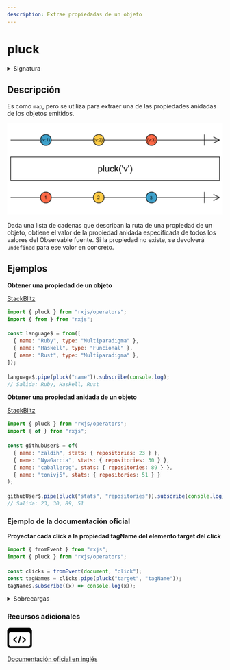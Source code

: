 ```yaml
---
description: Extrae propiedadas de un objeto
---
```


# pluck

<details>

<summary>Signatura</summary>

#### Firma

`pluck<T, R>(...properties: string[]): OperatorFunction<T, R>`

#### Parámetros

#### Retorna

`OperatorFunction<T, R>`: Un nuevo Observable de propiedades de los valores de la fuente.

</details>

## Descripción

Es como `map`, pero se utiliza para extraer una de las propiedades anidadas de los objetos emitidos.

![Diagrama de canicas del operador pluck](assets/images/marble-diagrams/transformation/pluck.png)

Dada una lista de cadenas que describan la ruta de una propiedad de un objeto, obtiene el valor de la propiedad anidada especificada de todos los valores del Observable fuente. Si la propiedad no existe, se devolverá `undefined` para ese valor en concreto.

## Ejemplos

**Obtener una propiedad de un objeto**

[StackBlitz](https://stackblitz.com/edit/rxjs-pluck-2?file=index.ts)

```javascript
import { pluck } from "rxjs/operators";
import { from } from "rxjs";

const language$ = from([
  { name: "Ruby", type: "Multiparadigma" },
  { name: "Haskell", type: "Funcional" },
  { name: "Rust", type: "Multiparadigma" },
]);

language$.pipe(pluck("name")).subscribe(console.log);
// Salida: Ruby, Haskell, Rust
```

**Obtener una propiedad anidada de un objeto**

[StackBlitz](https://stackblitz.com/edit/rxjs-pluck-3?file=index.ts)

```javascript
import { pluck } from "rxjs/operators";
import { of } from "rxjs";

const githubUser$ = of(
  { name: "zaldih", stats: { repositories: 23 } },
  { name: "NyaGarcia", stats: { repositories: 30 } },
  { name: "caballerog", stats: { repositories: 89 } },
  { name: "tonivj5", stats: { repositories: 51 } }
);

githubUser$.pipe(pluck("stats", "repositories")).subscribe(console.log);
// Salida: 23, 30, 89, 51
```

### Ejemplo de la documentación oficial

**Proyectar cada click a la propiedad tagName del elemento target del click**

```javascript
import { fromEvent } from "rxjs";
import { pluck } from "rxjs/operators";

const clicks = fromEvent(document, "click");
const tagNames = clicks.pipe(pluck("target", "tagName"));
tagNames.subscribe((x) => console.log(x));
```

<details>

<summary>Sobrecargas</summary>

#### Firma

`pluck(k1: K1): OperatorFunction<T, T[K1]>`

#### Parámetros

#### Retorna

`OperatorFunction<T, T[K1]>`

#### Firma

`pluck(k1: K1, k2: K2): OperatorFunction<T, T[K1][k2]>`

#### Parámetros

#### Retorna

`OperatorFunction<T, T[K1][k2]>`

#### Firma

`pluck(k1: K1, k2: K2, k3: K3): OperatorFunction<T, T[K1][k2][K3]>`

#### Parámetros

#### Retorna

`OperatorFunction<T, T[K1][k2][K3]>`

#### Firma

`pluck(k1: K1, k2: K2, k3: K3, k4: K4): OperatorFunction<T, T[K1][k2][K3][k4]>`

#### Parámetros

#### Retorna

`OperatorFunction<T, T[K1][k2][K3][k4]>`

#### Firma

`pluck(k1: K1, k2: K2, k3: K3, k4: K4, k5: K5): OperatorFunction<T, T[K1][k2][K3][k4][K5]>`

#### Parámetros

#### Retorna

`OperatorFunction<T, T[K1][k2][K3][k4][K5]>`

#### Firma

`pluck(k1: K1, k2: K2, k3: K3, k4: K4, k5: K5, k6: K6): OperatorFunction<T, T[K1][k2][K3][k4][K5][k6]>`

#### Parámetros

#### Retorna

`OperatorFunction<T, T[K1][k2][K3][k4][K5][k6]>`

#### Firma

`pluck(...properties: string[]): OperatorFunction<T, R>`

#### Parámetros

#### Retorna

`OperatorFunction<T, R>`

</details>

### Recursos adicionales

[![Source code](assets/icons/source-code.png)](https://github.com/ReactiveX/rxjs/blob/master/src/internal/operators/pluck.ts)

[Documentación oficial en inglés](https://rxjs.dev/api/operators/pluck)
